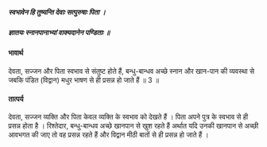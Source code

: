 ##### स्वभावेन हि तुष्यन्ति देवाः सत्पुरुषाः पिता ।
##### ज्ञातयः स्नानपानाभ्यां वाक्यदानेन पण्डिताः ॥

#### भावार्थ

देवता, सज्जन और पिता स्वभाव से संतुष्ट होते हैं, बन्धु-बान्धव अच्छे स्नान और खान-पान की व्यवस्था से जबकि पंडित (विद्वान) मधुर भाषण से ही प्रसन्न हो जाते हैं ॥ 3 ॥

#### तात्पर्य

देवता, सज्जन व्यक्ति और पिता केवल व्यक्ति के स्वभाव को देखते हैं । पिता अपने पुत्र के स्वभाव से ही प्रसन्न होता है । रिश्तेदार, बन्धु-बान्धव अच्छे खानपान से खुश रहते हैं अर्थात यदि उनकी खानपान से अच्छी आवभगत की जाए तो वह प्रसन्न रहते हैं और विद्वान मीठी बातों से ही प्रसन्न हो जाते हैं ।